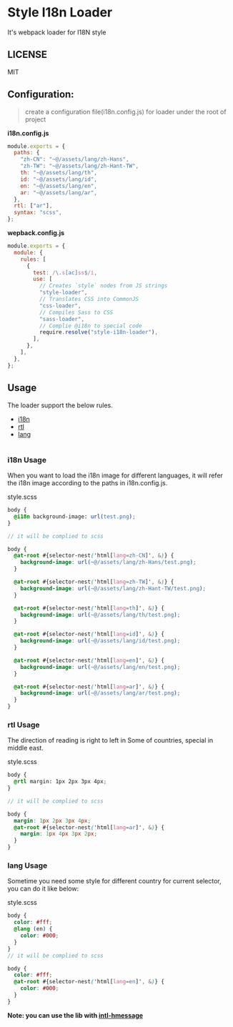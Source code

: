 # Style I18n Loader

It's webpack loader for I18N style

## LICENSE

MIT

## Configuration:

> create a configuration file(i18n.config.js) for loader under the root of project

**i18n.config.js**

```js
module.exports = {
  paths: {
    "zh-CN": "~@/assets/lang/zh-Hans",
    "zh-TW": "~@/assets/lang/zh-Hant-TW",
    th: "~@/assets/lang/th",
    id: "~@/assets/lang/id",
    en: "~@/assets/lang/en",
    ar: "~@/assets/lang/ar",
  },
  rtl: ["ar"],
  syntax: "scss",
};
```

**wepback.config.js**

```js
module.exports = {
  module: {
    rules: [
      {
        test: /\.s[ac]ss$/i,
        use: [
          // Creates `style` nodes from JS strings
          "style-loader",
          // Translates CSS into CommonJS
          "css-loader",
          // Compiles Sass to CSS
          "sass-loader",
          // Complie @i18n to special code
          require.resolve("style-i18n-loader"),
        ],
      },
    ],
  },
};
```

## Usage

The loader support the below rules.

<ul>
  <li><a href="#i18n" >i18n</a></li>
  <li><a href="#rtl" >rtl</a></li>
  <li><a href="#lang" >lang</a></li>
</ul>

#

### <b id="i18n" >i18n Usage</b>

When you want to load the i18n image for different languages, it will refer the i18n image according to the paths in i18n.config.js.

style.scss

```scss
body {
  @i18n background-image: url(test.png);
}

// it will be complied to scss

body {
  @at-root #{selector-nest('html[lang=zh-CN]', &)} {
    background-image: url(~@/assets/lang/zh-Hans/test.png);
  }

  @at-root #{selector-nest('html[lang=zh-TW]', &)} {
    background-image: url(~@/assets/lang/zh-Hant-TW/test.png);
  }

  @at-root #{selector-nest('html[lang=th]', &)} {
    background-image: url(~@/assets/lang/th/test.png);
  }

  @at-root #{selector-nest('html[lang=id]', &)} {
    background-image: url(~@/assets/lang/id/test.png);
  }

  @at-root #{selector-nest('html[lang=en]', &)} {
    background-image: url(~@/assets/lang/en/test.png);
  }

  @at-root #{selector-nest('html[lang=ar]', &)} {
    background-image: url(~@/assets/lang/ar/test.png);
  }
}
```

### <b id="rtl" >rtl Usage</b>

The direction of reading is right to left in Some of countries, special in middle east.

style.scss

```scss
body {
  @rtl margin: 1px 2px 3px 4px;
}

// it will be complied to scss

body {
  margin: 1px 2px 3px 4px;
  @at-root #{selector-nest('html[lang=ar]', &)} {
    margin: 1px 4px 3px 2px;
  }
}
```

### <b id="lang" >lang Usage</b>

Sometime you need some style for different country for current selector, you can do it like below:

style.scss

```scss
body {
  color: #fff;
  @lang (en) {
    color: #000;
  }
}
// it will be complied to scss

body {
  color: #fff;
  @at-root #{selector-nest('html[lang=en]', &)} {
    color: #000;
  }
}
```

**Note: you can use the lib with <a href="https://github.com/MNISHoward/intl-hmessage" >intl-hmessage</a>**

